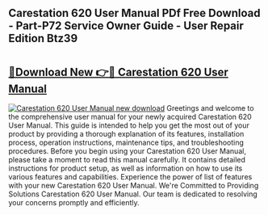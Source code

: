 ## Carestation 620 User Manual PDf Free Download - Part-P72 Service Owner Guide - User Repair Edition Btz39

# <h2><a href="http://bc33155.oget.top/?id=Carestation+620+User+Manual">🔗Download New 👉🔴 Carestation 620 User Manual</a></h2>

[![Carestation 620 User Manual new download](https://i.imgur.com/5g1atiW.png)](http://bc33155.oget.top/?id=Carestation+620+User+Manual)
Greetings and welcome to the comprehensive user manual for your newly acquired Carestation 620 User Manual. This guide is intended to help you get the most out of your product by providing a thorough explanation of its features, installation process, operation instructions, maintenance tips, and troubleshooting procedures. Before you begin using your Carestation 620 User Manual, please take a moment to read this manual carefully. It contains detailed instructions for product setup, as well as information on how to use its various features and capabilities. Experience the power of list of features with your new Carestation 620 User Manual. We're Committed to Providing Solutions Carestation 620 User Manual. Our team is dedicated to resolving your concerns promptly and efficiently.
